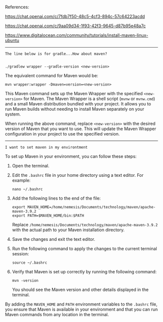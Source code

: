 References:

https://chat.openai.com/c/7fdb7f50-48c5-4cf3-894c-57c64223acdd

https://chat.openai.com/c/9aa09d34-1f93-42f3-9645-d87b95e48a7c

https://www.digitalocean.com/community/tutorials/install-maven-linux-ubuntu

___



```
The line below is for gradle...How about maven?


./gradlew wrapper --gradle-version <new-version>
```


The equivalent command for Maven would be:

```
mvn wrapper:wrapper -Dmaven=version=<new-version>
```

This Maven command sets up the Maven Wrapper with the specified `<new-version>` for Maven. The Maven Wrapper is a shell script (`mvnw` or `mvnw.cmd`) and a small Maven distribution bundled with your project. It allows you to run Maven builds without needing to install Maven separately on your system.

When running the above command, replace `<new-version>` with the desired version of Maven that you want to use. This will update the Maven Wrapper configuration in your project to use the specified version.

___


```
I want to set maven in my environtment
```

To set up Maven in your environment, you can follow these steps:

1. Open the terminal.

2. Edit the `.bashrc` file in your home directory using a text editor. For example:
   ```
   nano ~/.bashrc
   ```

3. Add the following lines to the end of the file:
   ```
   export MAVEN_HOME=/home/nemesis/Documents/technology/maven/apache-maven-3.9.2
   export PATH=$MAVEN_HOME/bin:$PATH
   ```

   Replace `/home/nemesis/Documents/technology/maven/apache-maven-3.9.2` with the actual path to your Maven installation directory.

4. Save the changes and exit the text editor.

5. Run the following command to apply the changes to the current terminal session:
   ```
   source ~/.bashrc
   ```

6. Verify that Maven is set up correctly by running the following command:
   ```
   mvn -version
   ```

   You should see the Maven version and other details displayed in the terminal.

By adding the `MAVEN_HOME` and `PATH` environment variables to the `.bashrc` file, you ensure that Maven is available in your environment and that you can run Maven commands from any location in the terminal.